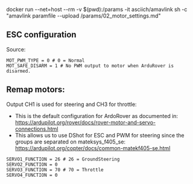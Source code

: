 
docker run --net=host --rm -v $(pwd):/params -it asciich/amavlink sh -c "amavlink paramfile --upload /params/02_motor_settings.md"

## ESC configuration

Source:

```
MOT_PWM_TYPE = 0 # 0 = Normal
MOT_SAFE_DISARM = 1 # No PWM output to motor when ArduRover is disarmed.
```

## Remap motors:

Output CH1 is used for steering and CH3 for throttle:
* This is the default configuration for ArdoRover as documented in: https://ardupilot.org/rover/docs/rover-motor-and-servo-connections.html
* This allows us to use DShot for ESC and PWM for steering since the groups are separated on mateksys_f405_se: https://ardupilot.org/copter/docs/common-matekf405-se.html

```
SERVO1_FUNCTION = 26 # 26 = GroundSteering
SERVO2_FUNCTION = 0
SERVO3_FUNCTION = 70 # 70 = Throttle
SERVO4_FUNCTION = 0
```
